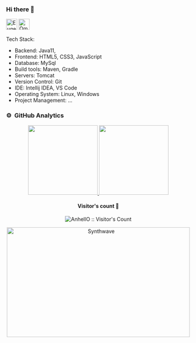### Hi there 👋
[<img src='https://cdn.jsdelivr.net/npm/simple-icons@3.0.1/icons/linkedin.svg' alt="Eugene Shadura LinkedIn" height='30'>](https://www.linkedin.com/in/eugene-shadura-640b681b7/) [<img src="https://cdn.jsdelivr.net/npm/simple-icons@3.0.1/icons/gmail.svg" height="30" alt="Omari Sopromadze's Gmail">](mailto:evgeshashadura@gmail.com)

Tech Stack:

- Backend: Java11, 
- Frontend: HTML5, CSS3, JavaScript
- Database: MySql
- Build tools: Maven, Gradle
- Servers: Tomcat
- Version Control: Git
- IDE: Intellij IDEA, VS Code
- Operating System: Linux, Windows
- Project Management: ...

### ⚙️ &nbsp;GitHub Analytics
<p align="center">
<a href="https://github.com/Evgenij009">
  <img height="190em" src="https://github-readme-stats-eight-theta.vercel.app/api?username=Evgenij009&show_icons=true&theme=algolia&include_all_commits=true&count_private=true"/>
  <img height="190em" src="https://github-readme-stats.vercel.app/api/top-langs/?username=Evgenij009&layout=compact&langs_count=8&theme=algolia&hide=php,html"/>
</a>
</p>
<h4 align="center">Visitor's count 👀</h4>

<p align="center"><img src="https://profile-counter.glitch.me/%7BEvgenij009%7D/count.svg" alt="AnhellO :: Visitor's Count" /></p>

<p align="center"><img src="https://thumbs.gfycat.com/GoodnaturedFondGaur-size_restricted.gif" alt="Synthwave" height="300" width="500"></p>
